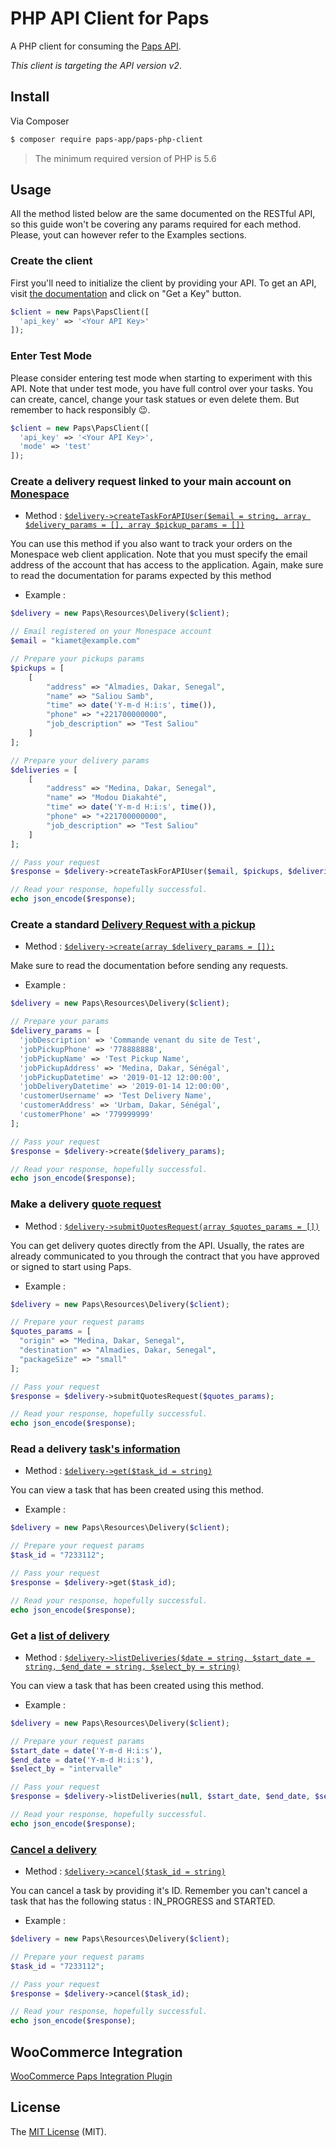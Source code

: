 # PHP API Client for Paps

<!-- [![Build Status](https://travis-ci.org/aglipanci/Paps-api.svg?branch=master)](https://travis-ci.org/aglipanci/Paps-api) -->

A PHP client for consuming the [Paps API](https://developers.papslogistics.com/).

_This client is targeting the API version v2_.

## Install

Via Composer

```bash
$ composer require paps-app/paps-php-client
```

> The minimum required version of PHP is 5.6

## Usage

All the method listed below are the same documented on the RESTful API, so this guide won't be covering any params required for each method. Please, yout can however refer to the Examples sections.

### Create the client

First you'll need to initialize the client by providing your API. To get an API, visit [the documentation](https://developers.paps.sn/) and click on "Get a Key" button.

```php
$client = new Paps\PapsClient([
  'api_key' => '<Your API Key>'
]);
```

### Enter Test Mode

Please consider entering test mode when starting to experiment with this API. Note that under test mode, you have full control over your tasks. You can create, cancel, change your task statues or even delete them. But remember to hack responsibly 😉.

```php
$client = new Paps\PapsClient([
  'api_key' => '<Your API Key>',
  'mode' => 'test'
]);
```

### Create a delivery request linked to your main account on [Monespace](https://monespace.paps.sn/)

- Method : [`$delivery->createTaskForAPIUser($email = string, array $delivery_params = [], array $pickup_params = [])`](https://developers.paps.sn/create#cr%C3%A9ation-de-t%C3%A2ches-avec-suivi-sur-monespace)

You can use this method if you also want to track your orders on the Monespace web client application. Note that you must specify the email address of the account that has access to the application. Again, make sure to read the documentation for params expected by this method

- Example :

```php
$delivery = new Paps\Resources\Delivery($client);

// Email registered on your Monespace account
$email = "kiamet@example.com"

// Prepare your pickups params
$pickups = [
    [
        "address" => "Almadies, Dakar, Senegal",
        "name" => "Saliou Samb",
        "time" => date('Y-m-d H:i:s', time()),
        "phone" => "+221700000000",
        "job_description" => "Test Saliou"
    ]
];

// Prepare your delivery params
$deliveries = [
    [
        "address" => "Medina, Dakar, Senegal",
        "name" => "Modou Diakahté",
        "time" => date('Y-m-d H:i:s', time()),
        "phone" => "+221700000000",
        "job_description" => "Test Saliou"
    ]
];

// Pass your request
$response = $delivery->createTaskForAPIUser($email, $pickups, $deliveries);

// Read your response, hopefully successful.
echo json_encode($response);
```


### Create a standard [Delivery Request with a pickup](https://developers.paps.sn/create)

- Method : [`$delivery->create(array $delivery_params = []);`](https://developers.paps.sn/create#cr%C3%A9er-une-t%C3%A2che-de-pickup-et-delivery-li%C3%A9s)

Make sure to read the documentation before sending any requests.

- Example :

```php
$delivery = new Paps\Resources\Delivery($client);

// Prepare your params
$delivery_params = [
  'jobDescription' => 'Commande venant du site de Test',
  'jobPickupPhone' => '778888888',
  'jobPickupName' => 'Test Pickup Name',
  'jobPickupAddress' => 'Medina, Dakar, Sénégal',
  'jobPickupDatetime' => '2019-01-12 12:00:00',
  'jobDeliveryDatetime' => '2019-01-14 12:00:00',
  'customerUsername' => 'Test Delivery Name',
  'customerAddress' => 'Urbam, Dakar, Sénégal',
  'customerPhone' => '779999999'
];

// Pass your request
$response = $delivery->create($delivery_params);

// Read your response, hopefully successful.
echo json_encode($response);
```

### Make a delivery [quote request](https://developers.paps.sn/get-quotes)

- Method : [`$delivery->submitQuotesRequest(array $quotes_params = [])`](https://developers.paps.sn/get-quotes#requ%C3%AAte-pour-obtenir-un-tarif)

You can get delivery quotes directly from the API. Usually, the rates are already communicated to you through the contract that you have approved or signed to start using Paps.

- Example :

```php
$delivery = new Paps\Resources\Delivery($client);

// Prepare your request params
$quotes_params = [
  "origin" => "Medina, Dakar, Senegal",
  "destination" => "Almadies, Dakar, Senegal",
  "packageSize" => "small"
];

// Pass your request
$response = $delivery->submitQuotesRequest($quotes_params);

// Read your response, hopefully successful.
echo json_encode($response);
```

### Read a delivery [task's information](https://developers.paps.sn/handle)

- Method : [`$delivery->get($task_id = string)`](https://developers.paps.sn/handle#visualiser-les-infos-sur-une-t%C3%A2che)

You can view a task that has been created using this method.

- Example :

```php
$delivery = new Paps\Resources\Delivery($client);

// Prepare your request params
$task_id = "7233112";

// Pass your request
$response = $delivery->get($task_id);

// Read your response, hopefully successful.
echo json_encode($response);
```

### Get a [list of delivery](https://developers.paps.sn/handle#visualiser-les-t%C3%A2ches-cr%C3%A9%C3%A9es-avec-votre-cl%C3%A9-api)

- Method : [`$delivery->listDeliveries($date = string, $start_date = string, $end_date = string, $select_by = string)`](https://developers.paps.sn/handle#visualiser-les-t%C3%A2ches-cr%C3%A9%C3%A9es-avec-votre-cl%C3%A9-api)

You can view a task that has been created using this method.

- Example :

```php
$delivery = new Paps\Resources\Delivery($client);

// Prepare your request params
$start_date = date('Y-m-d H:i:s'),
$end_date = date('Y-m-d H:i:s'),
$select_by = "intervalle"

// Pass your request
$response = $delivery->listDeliveries(null, $start_date, $end_date, $select_by);

// Read your response, hopefully successful.
echo json_encode($response);
```

### [Cancel a delivery](https://developers.paps.sn/handle#annuler-une-t%C3%A2che)

- Method : [`$delivery->cancel($task_id = string)`](https://developers.paps.sn/handle#annuler-une-t%C3%A2che)

You can cancel a task by providing it's ID. Remember you can't cancel a task that has the following status : IN_PROGRESS and STARTED.

- Example :

```php
$delivery = new Paps\Resources\Delivery($client);

// Prepare your request params
$task_id = "7233112";

// Pass your request
$response = $delivery->cancel($task_id);

// Read your response, hopefully successful.
echo json_encode($response);
```

## WooCommerce Integration

[WooCommerce Paps Integration Plugin](https://wordpress.org/plugins/woocommerce-paps/)

## License

The [MIT License](https://opensource.org/licenses/MIT) (MIT).
